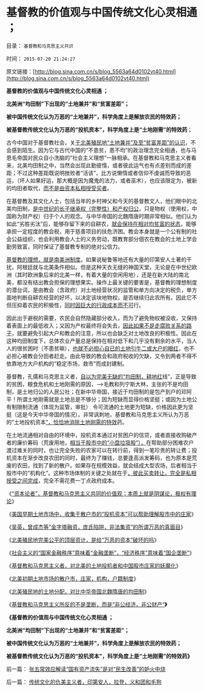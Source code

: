 # 基督教的价值观与中国传统文化心灵相通 ；

目录： `基督教和马克思主义共识` 

时间： `2015-07-20 21:24:27` 

原文链接：[http://blog.sina.com.cn/s/blog_5563a64d0102vt40.html](http://blog.sina.com.cn/s/blog_5563a64d0102vt40.html)

**基督教的价值观与中国传统文化心灵相通 ；**

**北美洲“均田制”下出现的“土地兼并”和“贫富差距”；**

**被中国传统文化认为万恶的“土地兼并”，科学角度上是解放农民的特效药；**

**被基督教传统文化认为万恶的“投机资本”，科学角度上是“土地刚需”的特效药**；

古今中国对于基督教社会，关[于北美殖民地“土地兼并”及至“贫富差距”的认识](../../../2015/7/17/北美初期土地市场的散户市，庄家，机构，户籍制度；.md)，不会感到陌生。因为它与古代中国的“不患贫，患不均”的政治理念完全相通，也与马恩毛帝国对民众自小洗脑的“社会主义理想”一脉相承。在基督教和马克思主义者看来，北美均田制之中，当然会出现此勤彼惰，或者彼此运气也有点差别而成的差距；不过这种差距既说明挫败者“活该”，比方说懒惰或者信仰不虔诚而导致的恶运，（坏人如果好运，那大概是因为魔鬼的法力，或者巫术），也应该限定为，被新的均田者取代，[而不是由资本私相授受买者](../../../2015/7/15/基督教和马克思主义指责“资本，投机”时的蕴含语义；.md)。

在基督教及其文化人士，包括当年的乡村神父和今天的基督教文人，他们眼中的北美均田制，[是中世纪的长子继承权（完整性）和产权归公](../../../2013/12/6/土地财政建筑在中世纪的“特权，长子继承权”的法制基础上.md)，只是物权（使用权，中国称为财产权）归于个人的观念。与中华帝国的北魏隋唐时期非常相似。他们认为如此“劣胜劣汰”后，能够存留下来的自耕农，[就会保持在相对均贫富的状态](../../../2014/4/20/“人人平等”是基督教社会东传的病毒，以及平均主义的病灶.md)，能够承担一定程度的教会税，用于慈善项目的扶危济困。教会本身就是一个公有制的社会公益组织，也会利用教会人士的义务劳动，既教育部分佃农在教会的土地上学会勤劳致富，同时保证了基督教专制的绝对公信力。

[基督教的理想，就是南美洲制度](../../../2014/12/6/何种逻辑条件令“政府拉动经济增长”成为暴政？.md)。如果说秘鲁等地还有大量的印第安人土著的干扰，阿根廷就与北美条件相似。但是这种天衣无缝的神国天堂，无论是在中世纪欧洲（其时欧洲象后来的北美一样，有着大量的空闲用地），还是在新大陆的南北美，都没有结出教会担保的理想果实。操作上最关键的要害是，基督教的理想制度的潜台词，是由教会（含政府）对土地经营状况的监管和单方向决定的税负，单方面地判断自耕农经营的好坏，以决定该块地物权，是否继续归此农所有。因此它不但压抑着农民的积极性，[同时因巨大的行政成本而不可](../../../2013/9/14/封建权利在人道主义的国家梦中不可避免地诞生.md)行。

因此出于避税的需要，农民会自然隐藏部分收入，而为了避免物权被没收，又保持着表面上的最低收入；又因为产权最终将会失去，[因此如果不是走腐败关系的路子](../../../2015/4/6/被崇拜官本位，热衷走后门的中国人仇恨的“贪官，大老虎”.md)，就要避免引起大户和教会的注意，所以也会缺乏对土地改良的积极性。因此在这种均田制度下，总体农业产量总是保持在相对低下和几乎没有剩余的水平，当人人的很贫困时（不患贫嘛），[也就不必担心自已的土地引牛二或大户的眼红](../../../2010/2/1/老百姓不是邪恶的免疫体.md)，也不必担心被教会分田者赶走。由此导致的教会和政府税收的欠缺，又令到两者不得不依靠地方大户机构的“稳定市场，救市”而成封建制。

基督教，孔儒和马克思主义者，[自以为完美无缺的“均田制，耕地红](../../../2009/1/8/中国粮食安全与耕地红线毫无关系.md)线”，正是导致的贫困，粮食危机和土地刚需的原因，——>毛教和列宁斯大林，主张的不是均田制，是土地归公的人民公社；在新中华帝国，接近于均田制的是包产到户的邓阿平！所谓土地刚需就是土地总是不够分；因为短缺而显得价格坚挺；或因为土地公有制限制流通（体现为监管，审批）
令可流通的土地更为短缺，价格因此更为坚挺（这是今天中华帝国的情况）。非常讽刺地，基督教和马克思主义所认为万恶的“土地投机资本[”，恰恰地消除土地刚需的特效](../../../2011/11/28/商业资本加速市场优化，私有化改革会暴露中国劳动力不足.md)药。

在土地流通相对自由的环境中，投机资本通过对贫困户的信贷，或者直接收购破产者的廉价筹码（荒废用地，[相当于股市中的“小盘垃圾股”），](../../../2013/4/24/机构开始投资小盘股；证监会应鼓励对小盘股的投资；.md)在帮助部分困难农户渡过难关的同时，也让完全失败的农家可以在转行前，得到一笔珍贵的转让费；投机资本在渐步改良农田的同时，最终为了赚钱，总要逢高派发筹码，也为原本是荒废的农田，找到了新的散户。如果存在规模效益，就会结成大型农场，后者相当于股市中的“机构化”。这种市场体制的关键之处就在于[，彼此买卖转让，完全是私相授受之间完成](../../../2009/2/5/市场经济的自由交换原则不容争辩.md)，完全不需花费一丁点政府成本。

《[“资本论者”，基督教和马克思主义共同的价值观；本质上就是阴谋论，极权有理论](../../../2015/7/11/“资本论者”的“庄家阴谋”，基督教和马克思主义共同的价值观；.md)》

《[美国早期土地市场中，收集于散户市的“投机资本”可以帮助理解股市中的庄家](../../../2015/7/12/“资本，投机”是想象中的魔鬼，永远不能举证，也永远不能证伪；.md)》

《[吴英，曾成杰等“金字塔融资，庞氏陷阱，非法集资”的所谓万恶的真面目](../../../2015/7/13/“万恶的资本，非法集资，扰乱社会主义金融秩序”的真面目.md)》

《[北美殖民地完美公平的顶层资计，是给“万恶的资本”破坏的吗](../../../2015/7/14/北美殖民地完美公平的顶层资计，是给“万恶的资本”破坏的吗？.md)》

《[社会主义的“国家金融秩序”意味着“金融垄断”，“经济秩序”意味着“国企垄断”](../../../2015/7/15/基督教和马克思主义指责“资本，投机”时的蕴含语义；.md)》

《[基督教和马克思主义者，对北美的土地投机者和中国股市庄家的妖魔化](../../../2015/7/16/西方左派对北美的土地投机者和中国股市庄家的妖魔化.md)》

《[北美初期土地市场的散户市，庄家，机构，户籍制度](../../../2015/7/17/北美初期土地市场的散户市，庄家，机构，户籍制度；.md)》

《[北美殖民地的土地分配，对比中华帝国北魏隋唐的均田制](../../../2015/7/18/北美殖民地对比中华帝国北魏隋唐的均田制.md)》

《[基督教和马克思主义所反的不是垄断，而是“非公经济，非公财产”](../../../2015/7/19/基督教和马克思主义者妖魔化的庄家和讴歌“反垄断”；.md)**》**

**《基督教的价值观与中国传统文化心灵相通 ；**

**北美洲“均田制”下出现的“土地兼并”和“贫富差距”；**

**被中国传统文化认为万恶的“土地兼并”，科学角度上是解放农民的特效药；**

**被基督教传统文化认为万恶的“投机资本”，科学角度上是“土地刚需”的特效药》**



前一篇： [张五常效应解读“国有资产流失”是对“民生改善”的妒火中烧](../../../2015/8/1/张五常效应解读“国有资产流失”是对“民生改善”的妒火中烧.md)

后一篇： [传统文化的仇美主义者，印第安人，拉登，义和团和毛狗](../../../2015/6/18/传统文化的仇美主义者，印第安人，拉登，义和团和毛狗.md)

